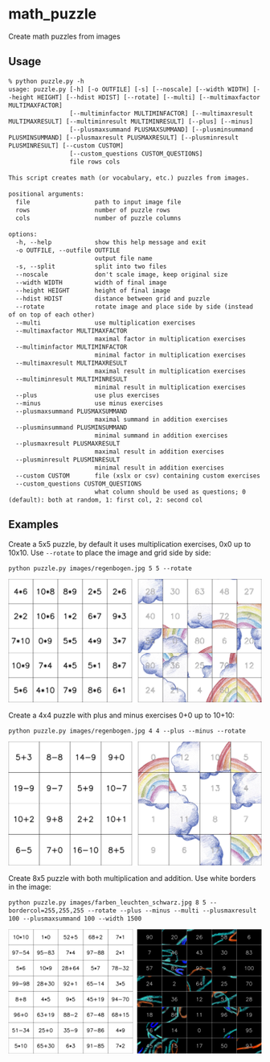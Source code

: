 # math_puzzle
Create math puzzles from images

## Usage
```
% python puzzle.py -h
usage: puzzle.py [-h] [-o OUTFILE] [-s] [--noscale] [--width WIDTH] [--height HEIGHT] [--hdist HDIST] [--rotate] [--multi] [--multimaxfactor MULTIMAXFACTOR]
                 [--multiminfactor MULTIMINFACTOR] [--multimaxresult MULTIMAXRESULT] [--multiminresult MULTIMINRESULT] [--plus] [--minus]
                 [--plusmaxsummand PLUSMAXSUMMAND] [--plusminsummand PLUSMINSUMMAND] [--plusmaxresult PLUSMAXRESULT] [--plusminresult PLUSMINRESULT] [--custom CUSTOM]
                 [--custom_questions CUSTOM_QUESTIONS]
                 file rows cols

This script creates math (or vocabulary, etc.) puzzles from images.

positional arguments:
  file                  path to input image file
  rows                  number of puzzle rows
  cols                  number of puzzle columns

options:
  -h, --help            show this help message and exit
  -o OUTFILE, --outfile OUTFILE
                        output file name
  -s, --split           split into two files
  --noscale             don't scale image, keep original size
  --width WIDTH         width of final image
  --height HEIGHT       height of final image
  --hdist HDIST         distance between grid and puzzle
  --rotate              rotate image and place side by side (instead of on top of each other)
  --multi               use multiplication exercises
  --multimaxfactor MULTIMAXFACTOR
                        maximal factor in multiplication exercises
  --multiminfactor MULTIMINFACTOR
                        minimal factor in multiplication exercises
  --multimaxresult MULTIMAXRESULT
                        maximal result in multiplication exercises
  --multiminresult MULTIMINRESULT
                        minimal result in multiplication exercises
  --plus                use plus exercises
  --minus               use minus exercises
  --plusmaxsummand PLUSMAXSUMMAND
                        maximal summand in addition exercises
  --plusminsummand PLUSMINSUMMAND
                        minimal summand in addition exercises
  --plusmaxresult PLUSMAXRESULT
                        maximal result in addition exercises
  --plusminresult PLUSMINRESULT
                        minimal result in addition exercises
  --custom CUSTOM       file (xslx or csv) containing custom exercises
  --custom_questions CUSTOM_QUESTIONS
                        what column should be used as questions; 0 (default): both at random, 1: first col, 2: second col
```

## Examples

Create a 5x5 puzzle, by default it uses multiplication exercises, 0x0 up to 10x10. Use `--rotate` to place the image and grid side by side:
```
python puzzle.py images/regenbogen.jpg 5 5 --rotate
```
![5x5 mulitplication](images/regenbogen_out_multi.jpg)

Create a 4x4 puzzle with plus and minus exercises 0+0 up to 10+10:
```
python puzzle.py images/regenbogen.jpg 4 4 --plus --minus --rotate
```
![4x4 addition](images/regenbogen_out_plus.jpg)

Create 8x5 puzzle with both multiplication and addition. Use white borders in the image:
```
python puzzle.py images/farben_leuchten_schwarz.jpg 8 5 --bordercol=255,255,255 --rotate --plus --minus --multi --plusmaxresult 100 --plusmaxsummand 100 --width 1500
```

![8x5 big](images/farben_leuchten_schwarz_out_big.jpg)